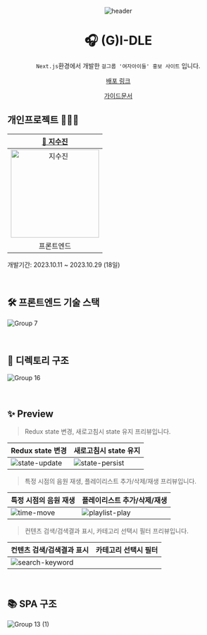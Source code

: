 <div align=center>

![header](https://capsule-render.vercel.app/api?type=waving&color=0:F9E547,50:ffd60a,100:fbec5d&height=200&section=header&text=(G)I-DLE&fontColor=fff&fontSize=70&fontAlign=50&fontAlignY=40)

# 🎧 (G)I-DLE

`Next.js`환경에서 개발한 `걸그룹 '여자아이들' 홍보 사이트` 입니다.<br>
<p align="middle"><a href="https://idle-next.vercel.app/" onclick="window.open(this.href, '_blank'); return false;">배포 링크</a></p>
<p align="middle"><a href="https://drive.google.com/file/d/1oPqjcREqQ08VSz9BEDtN_EH637rkJr_O/view?usp=sharing" onclick="window.open(this.href, '_blank'); return false;">가이드문서</a></p>

</div>

## 개인프로젝트 👩🏻‍💻
|[🌱 지수진](https://github.com/zisuzin)|
|:---:|
|<a href="https://github.com/zisuzin"> <img src="https://avatars.githubusercontent.com/zisuzin" width=200px alt="지수진"/> </a>|
|프론트엔드|
개발기간: 2023.10.11 ~ 2023.10.29 (18일)

<br>

## 🛠 프론트엔드 기술 스택
![Group 7](https://github.com/zisuzin/idle_next/assets/120540018/c41624ca-d2e7-4640-bf55-d571708f151f)

<br/>

## 📂 디렉토리 구조
![Group 16](https://github.com/zisuzin/idle_next/assets/120540018/87ac529e-160c-479b-bdb1-03eeba3fe083)

<br/>

## ✨ Preview
> Redux state 변경, 새로고침시 state 유지 프리뷰입니다.

|Redux state 변경|새로고침시 state 유지|
|---|---|
|![state-update](https://github.com/zisuzin/idle_next/assets/120540018/4251185b-d320-42f4-8b70-604caf56b244)|![state-persist](https://github.com/zisuzin/idle_next/assets/120540018/5df6c577-471e-4844-8b65-4538b215d3ce)

> 특정 시점의 음원 재생, 플레이리스트 추가/삭제/재생 프리뷰입니다.

|특정 시점의 음원 재생|플레이리스트 추가/삭제/재생|
|---|---|
![time-move](https://github.com/zisuzin/idle_next/assets/120540018/ee60e9f8-43eb-4d83-8a38-6a116476199f)|![playlist-play](https://github.com/zisuzin/idle_next/assets/120540018/48a0ff64-54e7-4509-8e1e-d9864a5f4915)

> 컨텐츠 검색/검색결과 표시, 카테고리 선택시 필터 프리뷰입니다.

|컨텐츠 검색/검색결과 표시|카테고리 선택시 필터|
|---|---|
![search-keyword](https://github.com/zisuzin/idle_next/assets/120540018/4152c70b-69f0-426f-8c29-f6740be8ecd6)|

<br/>

## 📚 SPA 구조
![Group 13 (1)](https://github.com/zisuzin/idle_next/assets/120540018/bff5d9ff-dcee-4462-9319-f1f8814af1b6)

